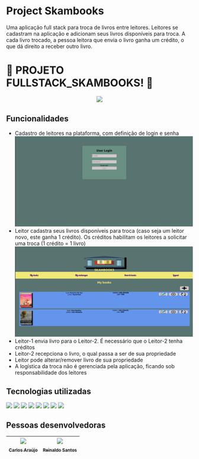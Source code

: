 # Project Skambooks
Uma aplicação full stack para troca de livros entre leitores. Leitores se cadastram na aplicação e adicionam seus livros disponíveis para troca. A cada livro trocado, a pessoa leitora que envia o livro ganha um crédito, o que dá direito a receber outro livro. 

# :construction: PROJETO FULLSTACK_SKAMBOOKS! :construction:

<p align="center">
<img src="https://img.shields.io/badge/STATUS-EM DESENVOLVIMENTO-blue"/>
</p>

## Funcionalidades 
 
- Cadastro de leitores na plataforma, com definição de login e senha
  <img src="front-end/src/images/LoginSkambooks.png" alt="image-login"/>
- Leitor cadastra seus livros disponíveis para troca (caso seja um leitor novo, este ganha 1 crédito). Os créditos habilitam os leitores a solicitar uma troca (1 crédito = 1 livro)
  <img src="front-end/src/images/skamboksInitial.png" alt="image-login"/>
- Leitor-1 envia livro para o Leitor-2. É necessário que o Leitor-2 tenha créditos
- Leitor-2 recepciona o livro, o qual passa a ser de sua propriedade
- Leitor pode alterar/remover livro de sua propriedade
- A logística da troca não é gerenciada pela aplicação, ficando sob responsabilidade dos leitores
 
## Tecnologias utilizadas
 
<div display="inline-block">
<img width="" src="https://img.shields.io/badge/HTML5-E34F26?style=for-the-badge&logo=html5&logoColor=white">
<img width="" src="https://img.shields.io/badge/CSS3-1572B6?style=for-the-badge&logo=css3&logoColor=white">
<img width="" src="https://img.shields.io/badge/JavaScript-323330?style=for-the-badge&logo=javascript&logoColor=F7DF1E">
<img width="" src="https://img.shields.io/badge/React-20232A?style=for-the-badge&logo=react&logoColor=61DAFB">
<img width="" src="https://img.shields.io/badge/Node.js-339933?style=for-the-badge&logo=nodedotjs&logoColor=white">
<img width="" src="https://img.shields.io/badge/Express.js-000000?style=for-the-badge&logo=express&logoColor=white">
<img width="" src="https://img.shields.io/badge/Sequelize-52B0E7?style=for-the-badge&logo=Sequelize&logoColor=white">
<img width="" src="https://img.shields.io/badge/TypeScript-007ACC?style=for-the-badge&logo=typescript&logoColor=white">
</div>

## Pessoas desenvolvedoras

| [<img width="80px" src="https://avatars.githubusercontent.com/u/6804615?v=4" width=115><br><sub>Carlos Araújo</sub>](https://github.com/stonefullstm) |  [<img width="80px" src="https://avatars.githubusercontent.com/u/17199815?v=4" width=115><br><sub>Reinaldo Santos</sub>](https://github.com/reinaldoper) |
| :---: | :---: |
